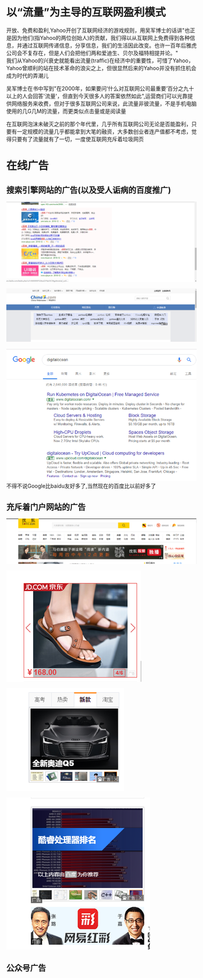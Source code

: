# 以“流量”为主导的互联网盈利模式

开放、免费和盈利,Yahoo开创了互联网经济的游戏规则，用吴军博士的话讲"也正是因为他们(指Yahoo的两位创始人)的贡献，我们得以从互联网上免费得到各种信息，并通过互联网传递信息，分享信息，我们的生活因此改变。也许一百年后雅虎公司会不复存在，但是人们会把他们两和爱迪生、贝尔及福特相提并论。"<br/>
我们从Yahoo的兴衰史就能看出流量(traffic)在经济中的重要性，可惜了Yahoo，Yahoo曾顺利的站在技术革命的浪尖之上，但很显然后来的Yahoo并没有抓住机会成为时代的弄潮儿

吴军博士在书中写到"在2000年，如果要问‘什么对互联网公司最重要’百分之九十以上的人会回答'流量'，但直到今天很多人的答案依然如此",运营商们可以光靠提供网络服务来收费，但对于很多互联网公司来说，此流量非彼流量，不是手机电脑使用的几G几M的流量，而更类似点击量或是阅读量

在互联网泡沫未破灭之前的那个年代里，几乎所有互联网公司无论是否能盈利，只要有一定规模的流量几乎都能拿到大笔的融资，大多数创业者连产值都不考虑，觉得只要有了流量就有了一切，一度使互联网充斥着垃圾网页
# 在线广告
## 搜索引擎网站的广告(以及受人诟病的百度推广)
![](images/ads.png)

![](images/baidu.png)

![](images/dg.png)
不得不说Google比baidu友好多了,当然现在的百度比以前好多了


## 充斥着门户网站的广告

![](images/shouhu.png)

![](images/souhu2.png)

![](images/sina.png)

![](images/wangyi.png)

## 公众号广告




















